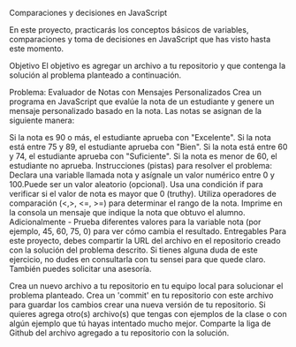 Comparaciones y decisiones en JavaScript

En este proyecto, practicarás los conceptos básicos de variables, comparaciones y toma de decisiones en JavaScript que has visto hasta este momento.

Objetivo
El objetivo es agregar un archivo a tu repositorio y que contenga la solución al problema planteado a continuación.

Problema: Evaluador de Notas con Mensajes Personalizados
Crea un programa en JavaScript que evalúe la nota de un estudiante y genere un mensaje personalizado basado en la nota. Las notas se asignan de la siguiente manera:

Si la nota es 90 o más, el estudiante aprueba con "Excelente".
Si la nota está entre 75 y 89, el estudiante aprueba con "Bien".
Si la nota está entre 60 y 74, el estudiante aprueba con "Suficiente".
Si la nota es menor de 60, el estudiante no aprueba.
Instrucciones (pistas) para resolver el problema:
Declara una variable llamada nota y asígnale un valor numérico entre 0 y 100.Puede ser un valor aleatorio (opcional).
Usa una condición if para verificar si el valor de nota es mayor que 0 (truthy).
Utiliza operadores de comparación (<,>, <=, >=) para determinar el rango de la nota.
Imprime en la consola un mensaje que indique la nota que obtuvo el alumno.
Adicionalmente - Prueba diferentes valores para la variable nota (por ejemplo, 45, 60, 75, 0) para ver cómo cambia el resultado.
Entregables
Para este proyecto, debes compartir la URL del archivo en el repositorio creado con la solución del problema descrito. Si tienes alguna duda de este ejercicio, no dudes en consultarla con tu sensei para que quede claro. También puedes solicitar una asesoría.

Crea un nuevo archivo a tu repositorio en tu equipo local para solucionar el problema planteado.
Crea un 'commit' en tu repositorio con este archivo para guardar los cambios crear una nueva versión de tu repositorio.
Si quieres agrega otro(s) archivo(s) que tengas con ejemplos de la clase o con algún ejemplo que tú hayas intentado mucho mejor.
Comparte la liga de Github del archivo agregado a tu repositorio con la solución.
